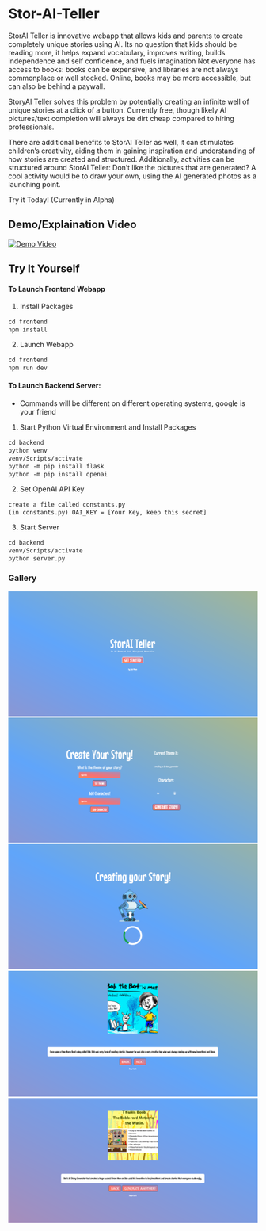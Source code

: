 # Stor-AI-Teller

StorAI Teller is innovative webapp that allows kids and parents to create completely unique stories using AI. 
Its no question that kids should be reading more, it helps expand vocabulary, improves writing, builds independence and self confidence, and fuels imagination
Not everyone has access to books: books can be expensive, and libraries are not always commonplace or well stocked. Online, books may be more accessible, but can also be behind a paywall.


StoryAI Teller solves this problem by potentially creating an infinite well of unique stories at a click of a button. Currently free, though likely AI pictures/text completion will always be dirt cheap compared to hiring professionals. 

There are additional benefits to StorAI Teller as well, it can stimulates children’s creativity, aiding them in gaining inspiration and understanding of how stories are created and structured. Additionally, activities can be structured around StorAI Teller: Don’t like the pictures that are generated? A cool activity would be to draw your own, using the AI generated photos as a launching point.

Try it Today! (Currently in Alpha)

## Demo/Explaination Video

[![Demo Video](https://img.youtube.com/vi/hzhaBG5DpFo/hqdefault.jpg)](http://www.youtube.com/watch?v=hzhaBG5DpFo)

## Try It Yourself

#### To Launch Frontend Webapp

1. Install Packages
```
cd frontend
npm install
```
2. Launch Webapp

```
cd frontend
npm run dev
```
#### To Launch Backend Server:

* Commands will be different on different operating systems, google is your friend

1. Start Python Virtual Environment and Install Packages
```
cd backend
python venv
venv/Scripts/activate
python -m pip install flask
python -m pip install openai
``` 
2. Set OpenAI API Key
```
create a file called constants.py
(in constants.py) OAI_KEY = [Your Key, keep this secret]
```
3. Start Server
``` 
cd backend
venv/Scripts/activate
python server.py
``` 

### Gallery
<img src="./frontend/src/assets/Screenshot 2023-01-29 154914.png">
<img src="./frontend/src/assets/create_story_page.png">
<img src="./frontend/src/assets/loading_page.png">
<img src="./frontend/src/assets/page1.png">
<img src="./frontend/src/assets/pagelast.png">